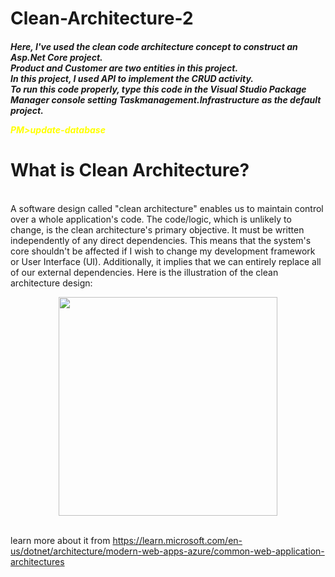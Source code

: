 # Clean-Architecture-2
<h5>Here, I've used the clean code architecture concept to construct an Asp.Net Core project. 
<br> Product and Customer are two entities in this project.
<br> In this project, I used API to implement the CRUD activity.
<br> To run this code properly, type this code in the Visual Studio Package Manager console setting Taskmanagement.Infrastructure as the default project.
<br>
   <p style="color:yellow;">  PM>update-database </p> 

<h1>What is Clean Architecture?</h1>
<br>A software design called "clean architecture" enables us to maintain control over a whole application's code. 
The code/logic, which is unlikely to change, is the clean architecture's primary objective. It must be written independently of any direct dependencies. 
This means that the system's core shouldn't be affected if I wish to change my development framework or User Interface (UI).
Additionally, it implies that we can entirely replace all of our external dependencies.
Here is the illustration of the clean architecture design:

<p align="center">
  <img width="350" src="https://github.com/Zeeshan-jamal/Clean-Architecture-2/assets/64805436/00a76901-d462-4a8a-ade6-425d887880b1">
</p>


<br>learn more about it from https://learn.microsoft.com/en-us/dotnet/architecture/modern-web-apps-azure/common-web-application-architectures
